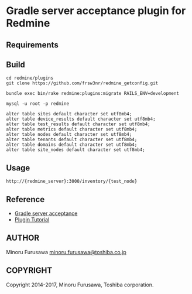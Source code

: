 Gradle server acceptance plugin for Redmine
===========================================

Requirements
------------

Build
-----

```
cd redmine/plugins
git clone https://github.com/frsw3nr/redmine_getconfig.git
```

```
bundle exec bin/rake redmine:plugins:migrate RAILS_ENV=development
```

```
mysql -u root -p redmine
```

```
alter table sites default character set utf8mb4;
alter table device_results default character set utf8mb4;
alter table test_results default character set utf8mb4;
alter table metrics default character set utf8mb4;
alter table nodes default character set utf8mb4;
alter table tenants default character set utf8mb4;
alter table domains default character set utf8mb4;
alter table site_nodes default character set utf8mb4;
```

Usage
-----

```
http://{redmine_server}:3000/inventory/{test_node}
```

Reference
---------

* [Gradle server acceptance](https://github.com/frsw3nr/gradle-server-acceptance)
* [Plugin Tutorial](http://www.redmine.org/projects/redmine/wiki/Plugin_Tutorial)

AUTHOR
-----------

Minoru Furusawa <minoru.furusawa@toshiba.co.jp>

COPYRIGHT
-----------

Copyright 2014-2017, Minoru Furusawa, Toshiba corporation.
